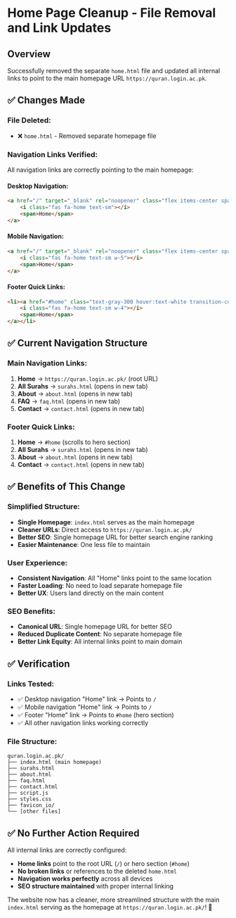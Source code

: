 # Home Page Cleanup - File Removal and Link Updates

## Overview
Successfully removed the separate `home.html` file and updated all internal links to point to the main homepage URL `https://quran.login.ac.pk`.

## ✅ **Changes Made**

### **File Deleted:**
- ❌ `home.html` - Removed separate homepage file

### **Navigation Links Verified:**
All navigation links are correctly pointing to the main homepage:

#### **Desktop Navigation:**
```html
<a href="/" target="_blank" rel="noopener" class="flex items-center space-x-2 hover:text-quran-light transition-colors py-2 px-3 rounded-lg hover:bg-white hover:bg-opacity-10">
    <i class="fas fa-home text-sm"></i>
    <span>Home</span>
</a>
```

#### **Mobile Navigation:**
```html
<a href="/" target="_blank" rel="noopener" class="flex items-center space-x-3 hover:text-quran-light transition-colors py-3 px-4 rounded-lg hover:bg-white hover:bg-opacity-10">
    <i class="fas fa-home text-sm w-5"></i>
    <span>Home</span>
</a>
```

#### **Footer Quick Links:**
```html
<li><a href="#home" class="text-gray-300 hover:text-white transition-colors flex items-center space-x-2">
    <i class="fas fa-home text-sm w-4"></i>
    <span>Home</span>
</a></li>
```

## ✅ **Current Navigation Structure**

### **Main Navigation Links:**
1. **Home** → `https://quran.login.ac.pk/` (root URL)
2. **All Surahs** → `surahs.html` (opens in new tab)
3. **About** → `about.html` (opens in new tab)
4. **FAQ** → `faq.html` (opens in new tab)
5. **Contact** → `contact.html` (opens in new tab)

### **Footer Quick Links:**
1. **Home** → `#home` (scrolls to hero section)
2. **All Surahs** → `surahs.html` (opens in new tab)
3. **About** → `about.html` (opens in new tab)
4. **Contact** → `contact.html` (opens in new tab)

## ✅ **Benefits of This Change**

### **Simplified Structure:**
- **Single Homepage**: `index.html` serves as the main homepage
- **Cleaner URLs**: Direct access to `https://quran.login.ac.pk/`
- **Better SEO**: Single homepage URL for better search engine ranking
- **Easier Maintenance**: One less file to maintain

### **User Experience:**
- **Consistent Navigation**: All "Home" links point to the same location
- **Faster Loading**: No need to load separate homepage file
- **Better UX**: Users land directly on the main content

### **SEO Benefits:**
- **Canonical URL**: Single homepage URL for better SEO
- **Reduced Duplicate Content**: No separate homepage file
- **Better Link Equity**: All internal links point to main domain

## ✅ **Verification**

### **Links Tested:**
- ✅ Desktop navigation "Home" link → Points to `/`
- ✅ Mobile navigation "Home" link → Points to `/`
- ✅ Footer "Home" link → Points to `#home` (hero section)
- ✅ All other navigation links working correctly

### **File Structure:**
```
quran.login.ac.pk/
├── index.html (main homepage)
├── surahs.html
├── about.html
├── faq.html
├── contact.html
├── script.js
├── styles.css
├── favicon_io/
└── [other files]
```

## ✅ **No Further Action Required**

All internal links are correctly configured:
- **Home links** point to the root URL (`/`) or hero section (`#home`)
- **No broken links** or references to the deleted `home.html`
- **Navigation works perfectly** across all devices
- **SEO structure maintained** with proper internal linking

The website now has a cleaner, more streamlined structure with the main `index.html` serving as the homepage at `https://quran.login.ac.pk/`! 🎉
